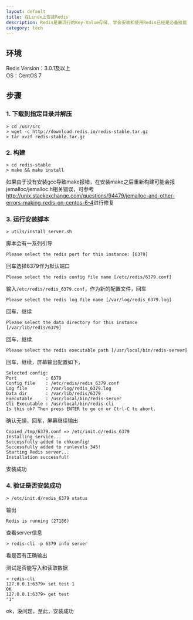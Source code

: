 ```yaml
---
layout: default
title: 在Linux上安装Redis
description: Redis是最流行的Key-Value存储, 学会安装和使用Redis已经是必备技能
category: tech
---
```


## 环境

Redis Version：3.0.1及以上  
OS：CentOS 7

## 步骤

### 1. 下载到指定目录并解压

```
> cd /usr/src
> wget -c http://download.redis.io/redis-stable.tar.gz
> tar xvzf redis-stable.tar.gz
```

### 2. 构建

```
> cd redis-stable
> make && make install
```

如果由于没有安装gcc导致make报错，在安装make之后重新构建可能会报jemalloc/jemalloc.h相关错误，可参考
<http://unix.stackexchange.com/questions/94479/jemalloc-and-other-errors-making-redis-on-centos-6-4>进行修复

### 3. 运行安装脚本

```
> utils/install_server.sh
```

脚本会有一系列引导

```
Please select the redis port for this instance: [6379]
```
回车选择6379作为默认端口

```
Please select the redis config file name [/etc/redis/6379.conf] 
```
输入`/etc/redis/redis_6379.conf`，作为新的配置文件，回车

```
Please select the redis log file name [/var/log/redis_6379.log]
```
回车，继续

```
Please select the data directory for this instance [/var/lib/redis/6379]
```
回车，继续

```
Please select the redis executable path [/usr/local/bin/redis-server]
```
回车，继续，屏幕输出配置如下，

```
Selected config:
Port           : 6379
Config file    : /etc/redis/redis_6379.conf
Log file       : /var/log/redis_6379.log
Data dir       : /var/lib/redis/6379
Executable     : /usr/local/bin/redis-server
Cli Executable : /usr/local/bin/redis-cli
Is this ok? Then press ENTER to go on or Ctrl-C to abort.
```
确认无误，回车，屏幕继续输出

```
Copied /tmp/6379.conf => /etc/init.d/redis_6379
Installing service...
Successfully added to chkconfig!
Successfully added to runlevels 345!
Starting Redis server...
Installation successful!
```
安装成功

### 4. 验证是否安装成功

```
> /etc/init.d/redis_6379 status
```
输出

```
Redis is running (27186)
```

查看server信息

```
> redis-cli -p 6379 info server
```
看是否有正确输出

测试是否能写入和读取数据

```
> redis-cli
127.0.0.1:6379> set test 1
OK
127.0.0.1:6379> get test
"1"
```

ok，没问题，至此，安装成功
